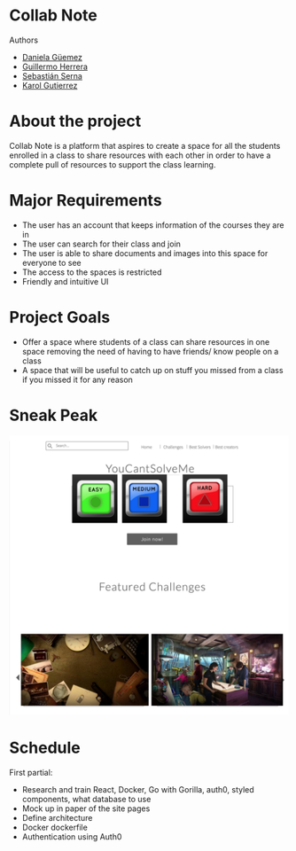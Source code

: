# Collab Note

Authors

- [Daniela Güemez](https://github.com/Guemez)
- [Guillermo Herrera](https://github.com/memoherreraacosta)
- [Sebastián Serna](https://github.com/sernap97)
- [Karol Gutierrez](https://github.com/karol22)


# About the project
Collab Note is a platform that aspires to create a space for all the students enrolled in a class to share resources with each other in order to have a complete pull of resources to support the class learning. 


# Major Requirements
- The user has an account that keeps information of the courses they are in
- The user can search for their class and join
- The user is able to share documents and images into this space for everyone to see
- The access to the spaces is restricted
- Friendly and intuitive UI

# Project Goals
- Offer a space where students of a class can share resources in one space removing the need of having to have friends/ know people on a class
- A space that will be useful to catch up on stuff you missed from a class if you missed it for any reason



# Sneak Peak
![](files/images/mockup_lab-web.png)


# Schedule
First partial:  
- Research and train React, Docker, Go with Gorilla, auth0, styled components, what database to use
- Mock up in paper of the site pages
- Define architecture
- Docker dockerfile
- Authentication using Auth0


